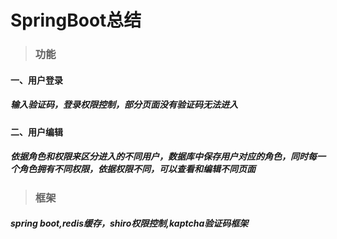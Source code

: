 # SpringBoot总结
> ### 功能
#### 一、用户登录
##### 输入验证码，登录权限控制，部分页面没有验证码无法进入
#### 二、用户编辑
##### 依据角色和权限来区分进入的不同用户，数据库中保存用户对应的角色，同时每一个角色拥有不同权限，依据权限不同，可以查看和编辑不同页面
> ### 框架
##### spring boot,redis缓存，shiro权限控制,kaptcha验证码框架
